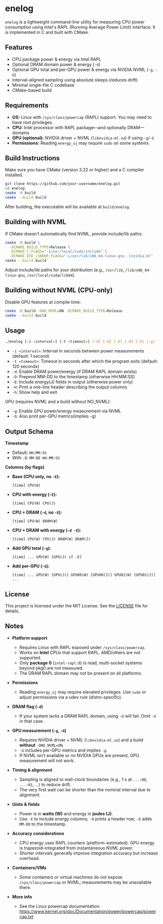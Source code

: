 # enelog

`enelog` is a lightweight command-line utility for measuring CPU power consumption using Intel's RAPL (Running Average Power Limit) interface. It is implemented in C and built with CMake.

## Features

- CPU package power & energy via Intel RAPL
- Optional DRAM domain power & energy (`-d`)
- Optional GPU total and per-GPU power & energy via NVIDIA NVML (`-g`, `-G`)
- Interval-aligned sampling using absolute sleeps (reduces drift)
- Minimal single-file C codebase
- CMake-based build

## Requirements

- **OS:** Linux with `/sys/class/powercap` (RAPL) support. You may need to have root privileges.
- **CPU:** Intel processor with RAPL package—and optionally DRAM—domains  
- **GPU (optional):** NVIDIA driver + NVML (`libnvidia-ml.so`) if using `-g`/`-G`  
- **Permissions:** Reading `energy_uj` may require `sudo` on some systems

## Build Instructions

Make sure you have CMake (version 3.22 or higher) and a C compiler installed.

```bash
git clone https://github.com/your-username/enelog.git
cd enelog
cmake -B build
cmake --build build
```

After building, the executable will be available at `build/enelog`.

## Building with NVML 

If CMake doesn't automatically find NVML, provide include/lib paths:

```bash
cmake -B build \
  -DCMAKE_BUILD_TYPE=Release \
  -DCMAKE_C_FLAGS="-I/usr/local/cuda/include" \
  -DCMAKE_EXE_LINKER_FLAGS="-L/usr/lib/x86_64-linux-gnu -lnvidia-ml"
cmake --build build
```

Adjust include/lib paths for your distribution (e.g., `/usr/lib`, `/lib/x86_64-linux-gnu`, `/usr/local/cuda/lib64`).

## Building without NVML (CPU-only)

Disable GPU features at compile time:

```bash
cmake -B build -DNO_NVML=ON -DCMAKE_BUILD_TYPE=Release
cmake --build build
```

## Usage

```bash
./enelog [-i <interval>] [-t <timeout>] [-d] [-D] [-E] [-H] [-h] [-g] [-G]
```
- `-i <interval>`: Interval in seconds between power measurements (default: 1 second)
- `-t <timeout>`: Timeout in seconds after which the program exits (default: 120 seconds)
- `-d`: Enable DRAM power/energy (if DRAM RAPL domain exists)
- `-D`: Prepend MM-DD to the timestamp (otherwise HH:MM:SS)
- `-E`: Include energy(J) fields in output (otherwise power only)
- `-H`: Print a one-line header describing the output columns
- `-h`: Show help and exit

GPU (requires NVML and a build without NO_NVML):
- `-g`: Enable GPU power/energy measurement via NVML
- `-G`: Also print per-GPU metrics(implies -g)

## Output Schema 

**Timestamp**
- Default: `HH:MM:SS`
- With `-D`: `MM-DD HH:MM:SS`

**Columns (by flags)**

- **Base (CPU only, no `-E`):**
    ```text
    [time] CPU(W)
    ```

- **CPU with energy (`-E`):**
    ```text
    [time] CPU(W) CPU(J)
    ```

- **CPU + DRAM (`-d`, no `-E`):**
    ```text
    [time] CPU(W) DRAM(W)
    ```

- **CPU + DRAM with energy (`-d -E`):**
    ```text
    [time] CPU(W) CPU(J) DRAM(W) DRAM(J)
    ```

- **Add GPU total (`-g`):**
    ```text
    [time] ... GPU(W) [GPU(J) if -E]
    ```

- **Add per-GPU (`-G`):**
    ```text
    [time] ... GPU(W) [GPU(J)] GPU00(W) [GPU00(J)] GPU01(W) [GPU01(J)] ...
    ```

## License

This project is licensed under the MIT License. See the [LICENSE](LICENSE) file for details.

## Notes

- **Platform support**
  - Requires Linux with RAPL exposed under `/sys/class/powercap`.
  - Works on **Intel** CPUs that support RAPL. AMD/others are not supported.
  - Only **package 0** (`intel-rapl:0`) is read; multi-socket systems beyond pkg0 are not measured.
  - The DRAM RAPL domain may not be present on all platforms.

- **Permissions**
  - Reading `energy_uj` may require elevated privileges. Use `sudo` or adjust permissions via a udev rule (distro-specific).

- **DRAM flag (`-d`)**
  - If your system lacks a DRAM RAPL domain, using `-d` will fail. Omit `-d` in that case.

- **GPU measurement (`-g`, `-G`)**
  - Requires NVIDIA driver + NVML (`libnvidia-ml.so`) and a build **without** `-DNO_NVML=ON`.
  - `-G` includes per-GPU metrics and implies `-g`.
  - If NVML isn’t available or no NVIDIA GPUs are present, GPU measurement will not work.

- **Timing & alignment**
  - Sampling is aligned to wall-clock boundaries (e.g., 1 s at `...:00`, `...:01`, …) to reduce drift.
  - The very first wait can be shorter than the nominal interval due to alignment.

- **Units & fields**
  - Power is in **watts (W)** and energy in **joules (J)**.
  - Use `-E` to include energy columns; `-H` prints a header row; `-D` adds `MM-DD` to the timestamp.

- **Accuracy considerations**
  - CPU energy uses RAPL counters (platform-estimated). GPU energy is trapezoid-integrated from instantaneous NVML power.
  - Shorter intervals generally improve integration accuracy but increase overhead.

- **Containers/VMs**
  - Some containers or virtual machines do not expose `/sys/class/powercap` or NVML; measurements may be unavailable there.

- **More info**
  - See the Linux powercap documentation: https://www.kernel.org/doc/Documentation/power/powercap/powercap.txt
